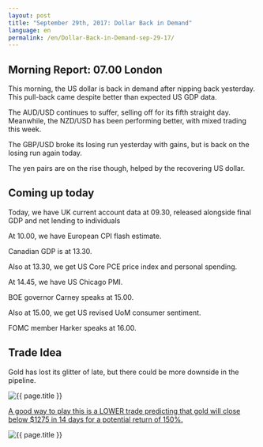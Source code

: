 ```yaml
---
layout: post
title: "September 29th, 2017: Dollar Back in Demand"
language: en
permalink: /en/Dollar-Back-in-Demand-sep-29-17/
---
```

## Morning Report: 07.00 London

This morning, the US dollar is back in demand after nipping back yesterday. This pull-back came despite better than expected US GDP data. 

The AUD/USD continues to suffer, selling off for its fifth straight day. Meanwhile, the NZD/USD has been performing better, with mixed trading this week. 

The GBP/USD broke its losing run yesterday with gains, but is back on the losing run again today. 

The yen pairs are on the rise though, helped by the recovering US dollar. 

## Coming up today

Today, we have UK current account data at 09.30, released alongside final GDP and net lending to individuals 

At 10.00, we have European CPI flash estimate. 

Canadian GDP is at 13.30. 

Also at 13.30, we get US Core PCE price index and personal spending. 

At 14.45, we have US Chicago PMI. 

BOE governor Carney speaks at 15.00. 

Also at 15.00, we get US revised UoM consumer sentiment. 

FOMC member Harker speaks at 16.00.

## Trade Idea

Gold has lost its glitter of late, but there could be more downside in the pipeline.  
 
<img class="post-image" src="{{ site.url }}/images/sep-17/29-09-2017 07-33-39.jpg" alt="{{ page.title }}" title="{{ page.title }}">

<a href="%LILNK%%?currency=GBP&market=metals&duration_amount=14&duration_units=d&amount=10&amount_type=payout&expiry_type=duration&underlying=frxXAUUSD&formname=higherlower&barrier=1275" target="_blank">A good way to play this is a LOWER trade predicting that gold will close below $1275 in 14 days for a potential return of 150%.</a>

<img class="post-image" src="{{ site.url }}/images/sep-17/29-09-2017 07-34-31.jpg" alt="{{ page.title }}" title="{{ page.title }}">

